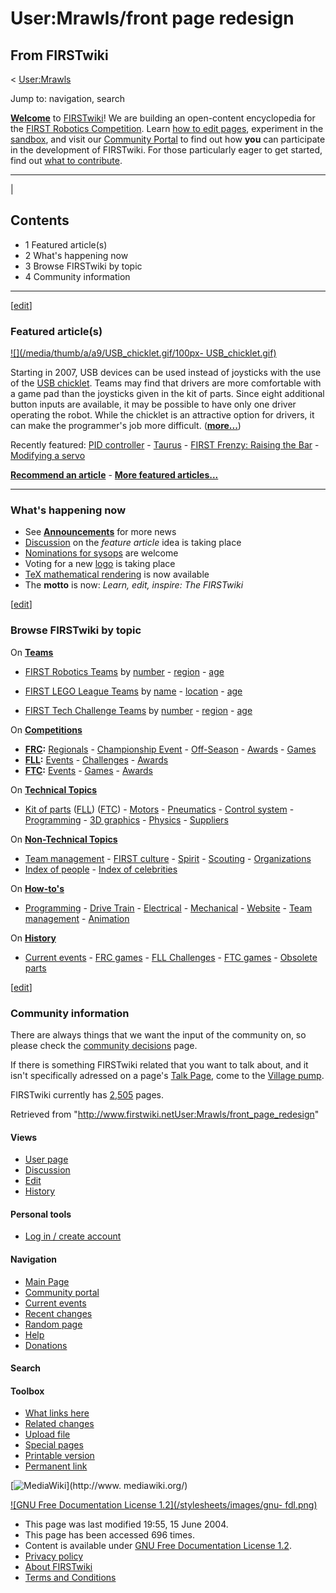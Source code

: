 # User:Mrawls/front page redesign

## From FIRSTwiki

< [User:Mrawls](User:Mrawls "User:Mrawls")

Jump to: navigation, search

**[Welcome](FIRSTwiki:New_users_page "FIRSTwiki:New users page")** to [FIRSTwiki](FIRSTwiki "FIRSTwiki")! We are building an open-content encyclopedia for the [FIRST Robotics Competition](FIRST_Robotics_Competition "FIRST Robotics Competition"). Learn [how to edit pages](FIRSTwiki:How_does_one_edit_a_page "FIRSTwiki:How does one edit a page"), experiment in the [sandbox](FIRSTwiki:Sandbox "FIRSTwiki:Sandbox"), and visit our [Community Portal](FIRSTwiki:Community_Portal "FIRSTwiki:Community Portal") to find out how **you** can participate in the development of FIRSTwiki. For those particularly eager to get started, find out [what to contribute](FIRSTwiki:What_to_contribute "FIRSTwiki:What to contribute").

--------------------------------------------------------------------------------

|

## Contents

- 1 Featured article(s)
- 2 What's happening now
- 3 Browse FIRSTwiki by topic
- 4 Community information

--------------------------------------------------------------------------------

[[edit](/index.php?title=User:Mrawls/front_page_redesign&action=edit&section=1 "Edit section: Featured article\(s\)")]

### Featured article(s)

[![](/media/thumb/a/a9/USB_chicklet.gif/100px-
USB_chicklet.gif)](Image:USB_chicklet.gif)

Starting in 2007, USB devices can be used instead of joysticks with the use of the [USB chicklet](/index.php?title=USB_chicklet&action=edit "USB chicklet"). Teams may find that drivers are more comfortable with a game pad than the joysticks given in the kit of parts. Since eight additional button inputs are available, it may be possible to have only one driver operating the robot. While the chicklet is an attractive option for drivers, it can make the programmer's job more difficult. (**[more...](Using_the_USB_chicklet "Using the USB chicklet")**)

Recently featured: [PID controller](PID_controller "PID controller") - [Taurus](Taurus_%281073%29 "Taurus \(1073\)") - [FIRST Frenzy: Raising the Bar](FIRST_Frenzy:_Raising_the_Bar "FIRST Frenzy:
Raising the Bar") - [Modifying a servo](Modifying_a_servo "Modifying a servo")

**[Recommend an article](FIRSTwiki:Featured_article_candidates "FIRSTwiki:Featured article candidates")** - **[More featured articles...](FIRSTwiki:Featured_articles "FIRSTwiki:Featured articles")**

--------------------------------------------------------------------------------

### What's happening now

- See **[Announcements](FIRSTwiki:Announcements "FIRSTwiki:Announcements")** for more news
- [Discussion](FIRSTwiki:Community_decisions "FIRSTwiki:Community decisions") on the _feature article_ idea is taking place
- [Nominations for sysops](FIRSTwiki:Nominations_for_adminship "FIRSTwiki:Nominations for adminship") are welcome
- Voting for a new [logo](FIRSTwiki:Logo_candidates "FIRSTwiki:Logo candidates") is taking place
- [TeX mathematical rendering](FIRSTwiki:TeX_help "FIRSTwiki:TeX help") is now available
- The **motto** is now: _Learn, edit, inspire: The FIRSTwiki_

[[edit](/index.php?title=User:Mrawls/front_page_redesign&action=edit&section=3 "Edit section: Browse FIRSTwiki by topic")]

### Browse FIRSTwiki by topic

On **[Teams](Teams "Teams")**

- [FIRST Robotics Teams](FIRST_Robotics_Team "FIRST Robotics Team") by [number](Index_of_teams "Index of teams") - [region](Index_of_teams_by_region "Index of teams by region") - [age](Index_of_teams_by_age "Index of teams by age")

- [FIRST LEGO League Teams](FIRST_LEGO_League_Team "FIRST LEGO League Team") by [name](Category:FLL_teams "Category:FLL teams") - [location](FLL_Teams_by_Location "FLL Teams by Location") - [age](FLL_Teams_by_Year_Founded "FLL Teams by Year Founded")

- [FIRST Tech Challenge Teams](Team_%28Vex%29 "Team \(Vex\)") by [number](Index_of_teams_%28Vex%29 "Index of teams \(Vex\)") - [region](Index_of_teams_by_region_%28Vex%29 "Index of teams by region \(Vex\)") - [age](Index_of_teams_by_age_%28Vex%29 "Index of teams by age \(Vex\)")

On **[Competitions](Competitions "Competitions")**

- **[FRC](FIRST_Robotics_Competition "FIRST Robotics Competition"):** [Regionals](Index_of_Regionals "Index of Regionals") - [Championship Event](Championship_Event "Championship Event") - [Off-Season](Index_of_off-season_competitions "Index of off-season competitions") - [Awards](Awards "Awards") - [Games](Game "Game")
- **[FLL](FIRST_LEGO_League "FIRST LEGO League"):** [Events](Category:FLL_Events "Category:FLL Events") - [Challenges](FLL_Challenges "FLL Challenges") - [Awards](FLL_Awards "FLL Awards")
- **[FTC](Vex "Vex"):** [Events](Index_of_events_%28Vex%29 "Index of events \(Vex\)") - [Games](Game_%28Vex%29 "Game \(Vex\)") - [Awards](Awards_%28Vex%29 "Awards \(Vex\)")

On **[Technical Topics](Technical "Technical")**

- [Kit of parts](Kit_of_parts "Kit of parts") ([FLL](FLL_Robot_Set "FLL Robot Set")) ([FTC](Kit_of_parts_%28FTC%29 "Kit of parts \(FTC\)")) - [Motors](Motors "Motors") - [Pneumatics](Pneumatics "Pneumatics") - [Control system](Control_system "Control system") - [Programming](Programming "Programming") - [3D graphics](3D_graphics "3D graphics") - [Physics](Physics "Physics") - [Suppliers](Suppliers "Suppliers")

On **[Non-Technical Topics](Non-technical "Non-technical")**

- [Team management](Team_management "Team management") - [FIRST culture](FIRST_culture "FIRST culture") - [Spirit](Spirit "Spirit") - [Scouting](Scouting "Scouting") - [Organizations](Organizations "Organizations")
- [Index of people](Index_of_people "Index of people") - [Index of celebrities](Index_of_celebrities "Index of celebrities")

On **[How-to's](How-to "How-to")**

- [Programming](How-to#Programming "How-to") - [Drive Train](How-to#Drive_train "How-to") - [Electrical](How-to#Electrical "How-to") - [Mechanical](How-to#Mechanical "How-to") - [Website](How-to#Website "How-to") - [Team management](How-to#Team_management "How-to") - [Animation](How-to#Animation "How-to")

On **[History](History_of_FIRST "History of FIRST")**

- [Current events](Current_events "Current events") - [FRC games](Game "Game") - [FLL Challenges](FLL_Challenges "FLL Challenges") - [FTC games](Game_%28FTC%29 "Game \(FTC\)") - [Obsolete parts](Obsolete_parts "Obsolete parts")

[[edit](/index.php?title=User:Mrawls/front_page_redesign&action=edit&section=4 "Edit section: Community information")]

### Community information

There are always things that we want the input of the community on, so please check the [community decisions](FIRSTwiki:Community_decisions "FIRSTwiki:Community decisions") page.

If there is something FIRSTwiki related that you want to talk about, and it isn't specifically adressed on a page's [Talk Page](/index.php?title=Talk_Page&action=edit "Talk Page"), come to the [Village pump](FIRSTwiki:Village_pump "FIRSTwiki:Village pump").

FIRSTwiki currently has [2,505](FIRSTwiki:Statistics "FIRSTwiki:Statistics") pages.

</table>

Retrieved from "<http://www.firstwiki.netUser:Mrawls/front_page_redesign>"

#### Views

- [User page](User:Mrawls/front_page_redesign)
- [Discussion](/index.php?title=User_talk:Mrawls/front_page_redesign&action=edit)
- [Edit](/index.php?title=User:Mrawls/front_page_redesign&action=edit)
- [History](/index.php?title=User:Mrawls/front_page_redesign&action=history)

#### Personal tools

- [Log in / create account](/index.php?title=Special:Userlogin&returnto=User:Mrawls/front_page_redesign)

[](Main_Page "Main Page")

#### Navigation

- [Main Page](Main_Page)
- [Community portal](FIRSTwiki:Community_portal)
- [Current events](Current_events)
- [Recent changes](Special:Recentchanges)
- [Random page](Special:Random)
- [Help](Help:Contents)
- [Donations](FIRSTwiki:Site_support)

#### Search

#### Toolbox

- [What links here](Special:Whatlinkshere/User:Mrawls/front_page_redesign)
- [Related changes](Special:Recentchangeslinked/User:Mrawls/front_page_redesign)
- [Upload file](Special:Upload)
- [Special pages](Special:Specialpages)
- [Printable version](/index.php?title=User:Mrawls/front_page_redesign&printable=yes)
- [Permanent link](/index.php?title=User:Mrawls/front_page_redesign&oldid=39468)

[![MediaWiki](/skins/common/images/poweredby_mediawiki_88x31.png)](http://www.
mediawiki.org/)

[![GNU Free Documentation License 1.2](/stylesheets/images/gnu-
fdl.png)](http://www.gnu.org/copyleft/fdl.html)

- This page was last modified 19:55, 15 June 2004.
- This page has been accessed 696 times.
- Content is available under [GNU Free Documentation License 1.2](http://www.gnu.org/copyleft/fdl.html "http://www.gnu.org/copyleft/fdl.html").
- [Privacy policy](FIRSTwiki:Privacy_policy "FIRSTwiki:Privacy policy")
- [About FIRSTwiki](FIRSTwiki:About "FIRSTwiki:About")
- [Terms and Conditions](FIRSTwiki:Terms_and_conditions "FIRSTwiki:Terms and conditions")

